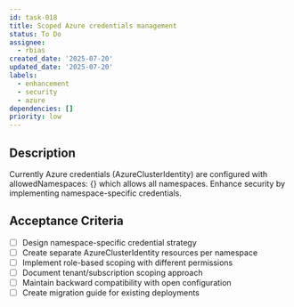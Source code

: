 ```yaml
---
id: task-018
title: Scoped Azure credentials management
status: To Do
assignee:
  - rbias
created_date: '2025-07-20'
updated_date: '2025-07-20'
labels:
  - enhancement
  - security
  - azure
dependencies: []
priority: low
---
```


## Description

Currently Azure credentials (AzureClusterIdentity) are configured with allowedNamespaces: {} which allows all namespaces. Enhance security by implementing namespace-specific credentials.

## Acceptance Criteria

- [ ] Design namespace-specific credential strategy
- [ ] Create separate AzureClusterIdentity resources per namespace
- [ ] Implement role-based scoping with different permissions
- [ ] Document tenant/subscription scoping approach
- [ ] Maintain backward compatibility with open configuration
- [ ] Create migration guide for existing deployments
